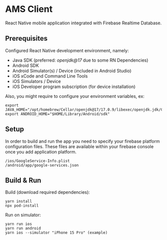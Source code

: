 # AMS Client
React Native mobile application integrated with Firebase Realtime Database.

## Prerequisites
Configured React Native development environment, namely:

- Java SDK (preferred: _openjdk@17_ due to some RN Dependencies)
- Android SDK
- Android Simulator(s) / Device (included in Android Studio)
- iOS xCode and Command Line Tools
- iOS Simulators / Device
- iOS Developer program subscription (for device installation)

Also, you might require to configure your environment variables, ex:
```
export JAVA_HOME="/opt/homebrew/Cellar/openjdk@17/17.0.9/libexec/openjdk.jdk/Contents/Home"
export ANDROID_HOME="$HOME/Library/Android/sdk"
```

## Setup
In order to build and run the app you need to specify your firebase platform configuration files. These files are available within your firebase console once you add application platform.
```
/ios/GoogleService-Info.plist
/android/app/google-services.json
```

## Build & Run
Build (download required dependencies):
```
yarn install
npx pod-install
```

Run on simulator:
```
yarn run ios
yarn run android
yarn ios --simulator "iPhone 15 Pro" (example)
```

